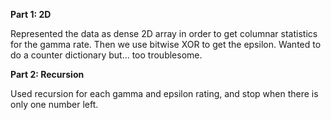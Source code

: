 **Part 1: 2D**

Represented the data as dense 2D array in order to get columnar statistics for the gamma rate. Then we use bitwise XOR to get the epsilon. Wanted to do a counter dictionary but... too troublesome.

**Part 2: Recursion**

Used recursion for each gamma and epsilon rating, and stop when there is only one number left.
